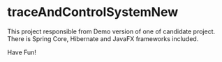 # traceAndControlSystemNew

This project responsible from Demo version of one of candidate project. There is Spring Core, Hibernate and JavaFX frameworks included.

Have Fun! 
